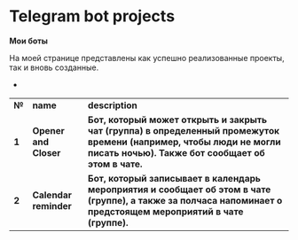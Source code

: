 <h1>Telegram bot projects</h1>
   
<b>Мои боты</b><br/>

   <p>На моей странице представлены как успешно реализованные проекты, так и вновь созданные.</p>
   

- 
<table>
  
<tr>
<td><b>№</b></td>
<td><b>name</b></td>
<td><b>description</b></td>
</tr>

<tr>
<td><b>1</b></td>
<td><b>Opener and Closer</b></td>
<td><b>Бот, который может открыть и закрыть чат (группа) в определенный промежуток времени (например, чтобы люди не могли писать ночью). Также бот сообщает об этом в чате.</b></td>
</tr>

<tr>
<td><b>2</b></td>
<td><b>Calendar reminder</b></td>
<td><b>Бот, который записывает в календарь мероприятия и сообщает об этом в чате (группе), а также за полчаса напоминает о предстоящем мероприятий в чате (группе).</b></td>
</tr>

</table>
